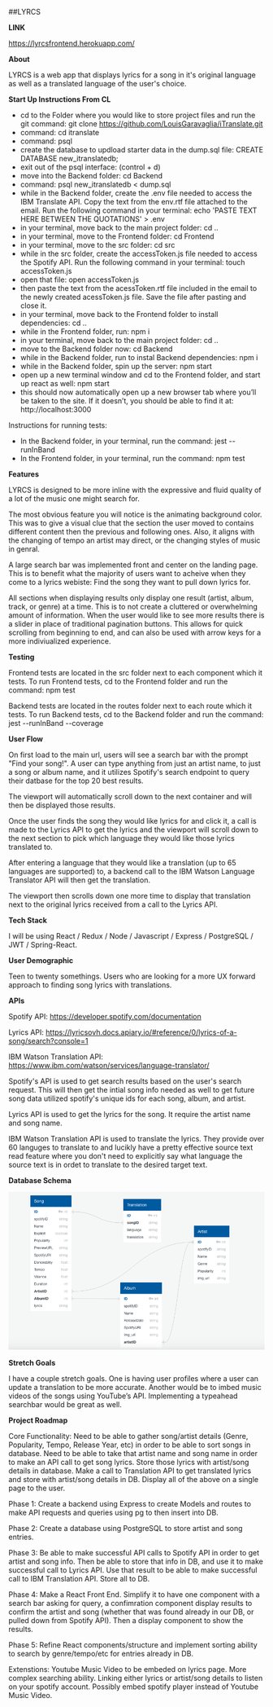 ##LYRCS


**LINK**

https://lyrcsfrontend.herokuapp.com/

**About**

LYRCS is a web app that displays lyrics for a song in it's original language as well as a translated language of the user's choice. 

**Start Up Instructions From CL**

* cd to the Folder where you would like to store project files and run the git command: git clone https://github.com/LouisGaravaglia/iTranslate.git
* command: cd itranslate
* command: psql 
* create the database to updload starter data in the dump.sql file: CREATE DATABASE new_itranslatedb;
* exit out of the psql interface: (control + d) 
* move into the Backend folder: cd Backend
* command: psql new_itranslatedb < dump.sql
* while in the Backend folder, create the .env file needed to access the IBM Translate API. Copy the text from the env.rtf file attached to the email. Run the following command in your terminal: echo 'PASTE TEXT HERE BETWEEN THE QUOTATIONS' > .env
* in your terminal, move back to the main project folder: cd ..
* in your terminal, move to the Frontend folder: cd Frontend
* in your terminal, move to the src folder: cd src
* while in the src folder, create the accessToken.js file needed to access the Spotify API. Run the following command in your terminal: touch accessToken.js
* open that file: open accessToken.js
* then paste the text from the acessToken.rtf file included in the email to the newly created acessToken.js file. Save the file after pasting and close it.
* in your terminal, move back to the Frontend folder to install dependencies: cd ..
* while in the Frontend folder, run: npm i
* in your terminal, move back to the main project folder: cd ..
* move to the Backend folder now: cd Backend
* while in the Backend folder, run to instal Backend dependencies: npm i
* while in the Backend folder, spin up the server: npm start
* open up a new terminal window and cd to the Frontend folder, and start up react as well: npm start
* this should now automatically open up a new browser tab where you’ll be taken to the site. If it doesn’t, you should be able to find it at: http://localhost:3000

Instructions for running tests:
* In the Backend folder, in your terminal, run the command: jest --runInBand
* In the Frontend folder, in your terminal, run the command: npm test


**Features**

LYRCS is designed to be more inline with the expressive and fluid quality of a lot of the music one might search for. 

The most obvious feature you will notice is the animating background color. This was to give a visual clue that the section the user moved to contains different content then the previous and following ones. Also, it aligns with the changing of tempo an artist may direct, or the changing styles of music in genral.

A large search bar was implemented front and center on the landing page. This is to benefit what the majority of users want to acheive when they come to a lyrics webiste: Find the song they want to pull down lyrics for.

All sections when displaying results only display one result (artist, album, track, or genre) at a time. This is to not create a cluttered or overwhelming amount of information. When the user would like to see more results there is a slider in place of traditional pagination buttons. This allows for quick scrolling from beginning to end, and can also be used with arrow keys for a more indiviualized experience.

**Testing**

Frontend tests are located in the src folder next to each component which it tests. To run Frontend tests, cd to the Frontend folder and run the command: npm test

Backend tests are located in the routes folder next to each route which it tests. To run Backend tests, cd to the Backend folder and run the command: jest --runInBand --coverage

**User Flow**

On first load to the main url, users will see a search bar with the prompt "Find your song!". A user can type anything from just an artist name, to just a song or album name, and it utilizes Spotify's search endpoint to query their datbase for the top 20 best results.

The viewport will automatically scroll down to the next container and will then be displayed those results. 

Once the user finds the song they would like lyrics for and click it, a call is made to the Lyrics API to get the lyrics and the viewport will scroll down to the next section to pick which language they would like those lyrics translated to. 

After entering a language that they would like a translation (up to 65 languages are supported) to, a backend call to the IBM Watson Language Translator API will then get the translation.

The viewport then scrolls down one more time to display that translation next to the original lyrics received from a call to the Lyrics API.

**Tech Stack**

I will be using React / Redux / Node / Javascript / Express / PostgreSQL / JWT / Spring-React.

**User Demographic**

Teen to twenty somethings. Users who are looking for a more UX forward approach to finding song lyrics with translations.

**APIs**

Spotify API: https://developer.spotify.com/documentation

Lyrics API: https://lyricsovh.docs.apiary.io/#reference/0/lyrics-of-a-song/search?console=1

IBM Watson Translation API: https://www.ibm.com/watson/services/language-translator/

Spotify's API is used to get search results based on the user's search request. This will then get the intial song info needed as well to get future song data utilized spotify's unique ids for each song, album, and artist.

Lyrics API is used to get the lyrics for the song. It require the artist name and song name.

IBM Watson Translation API is used to translate the lyrics. They provide over 60 languges to translate to and lucikly have a pretty effective source text read feature where you don't need to explicitly say what language the source text is in ordet to translate to the desired target text.

**Database Schema**

![](Schema/schema.png)

**Stretch Goals**

I have a couple stretch goals. One is having user profiles where a user can update a translation to be more accurate. Another would be to imbed music videos of the songs using YouTube’s API. Implementing a typeahead searchbar would be great as well.

**Project Roadmap**

Core Functionality: Need to be able to gather song/artist details (Genre, Popularity, Tempo, Release Year, etc) in order to be able to sort songs in database. Need to be able to take that artist name and song name in order to make an API call to get song lyrics. Store those lyrics with artist/song details in database. Make a call to Translation API to get translated lyrics and store with artist/song details in DB. Display all of the above on a single page to the user.

Phase 1: Create a backend using Express to create Models and routes to make API requests and queries using pg to then insert into DB.

Phase 2: Create a database using PostgreSQL to store artist and song entries.

Phase 3: Be able to make successful API calls to Spotify API in order to get artist and song info. Then be able to store that info in DB, and use it to make successful call to Lyrics API. Use that result to be able to make successful call to IBM Translation API. Store all to DB.

Phase 4: Make a React Front End. Simplify it to have one component with a search bar asking for query, a confimration component display results to confirm the artist and song (whether that was found already in our DB, or pulled down from Spotify API). Then a display component to show the results.

Phase 5: Refine React components/structure and implement sorting ability to search by genre/tempo/etc for entries already in DB.

Extenstions: Youtube Music Video to be embeded on lyrics page. More complex searching ability. Linking either lyrics or artist/song details to listen on your spotify account. Possibly embed spotify player instead of Youtube Music Video.